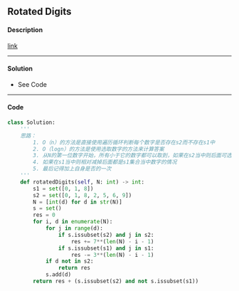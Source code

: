 ## Rotated Digits

#### Description

[link](https://leetcode.com/problems/rotated-digits/)

---

#### Solution

- See Code

---

#### Code

<!-- O(logn) -->

```python
class Solution:
    '''
    思路：
        1. O（n）的方法是直接使用遍历循环判断每个数字是否存在s2而不存在s1中
        2. O（logn）的方法是使用选取数字的方法来计算答案
        3. 从N的第一位数字开始，所有小于它的数字都可以取到，如果在s2当中则后面可选取7**(len(N) - i - 1)配合当前数字的good number
        4. 如果在s1当中则相对减掉后面都是s1集合当中数字的情况
        5. 最后记得加上自身是否的一次
    '''
    def rotatedDigits(self, N: int) -> int:
        s1 = set([0, 1, 8])
        s2 = set([0, 1, 8, 2, 5, 6, 9])
        N = [int(d) for d in str(N)]
        s = set()
        res = 0
        for i, d in enumerate(N):
            for j in range(d):
                if s.issubset(s2) and j in s2:
                    res += 7**(len(N) - i - 1)
                if s.issubset(s1) and j in s1:
                    res -= 3**(len(N) - i - 1)
            if d not in s2:
                return res
            s.add(d)
        return res + (s.issubset(s2) and not s.issubset(s1))
```
